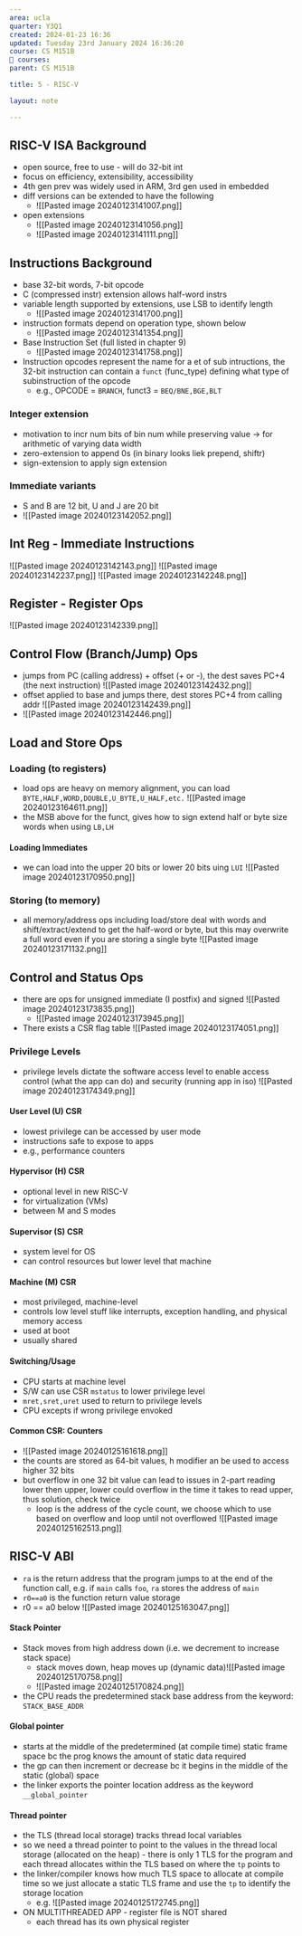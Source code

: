 ```yaml
---
area: ucla
quarter: Y3Q1
created: 2024-01-23 16:36
updated: Tuesday 23rd January 2024 16:36:20
course: CS M151B
📕 courses:
parent: CS M151B

title: 5 - RISC-V

layout: note

---
```

## RISC-V ISA Background
- open source, free to use - will do 32-bit int
- focus on efficiency, extensibility, accessibility
- 4th gen prev was widely used in ARM, 3rd gen used in embedded
- diff versions can be extended to have the following
	- ![[Pasted image 20240123141007.png]]
- open extensions
	- ![[Pasted image 20240123141056.png]]
	- ![[Pasted image 20240123141111.png]]
## Instructions Background
- base 32-bit words, 7-bit opcode
- C (compressed instr) extension allows half-word instrs
- variable length supported by extensions, use LSB to identify length
	- ![[Pasted image 20240123141700.png]]
- instruction formats depend on operation type, shown below
	- ![[Pasted image 20240123141354.png]]
- Base Instruction Set (full listed in chapter 9)
	- ![[Pasted image 20240123141758.png]]
- Instruction opcodes represent the name for a et of sub intructions, the 32-bit instruction can contain a `funct` (func_type) defining what type of subinstruction of the opcode
	- e.g., OPCODE = `BRANCH`, funct3 = `BEQ/BNE,BGE,BLT`
### Integer extension
- motivation to incr num bits of bin num while preserving value -> for arithmetic of varying data width
- zero-extension to append 0s (in binary looks liek prepend, shiftr)
- sign-extension to apply sign extension
### Immediate variants
- S and B are 12 bit, U and J are 20 bit
- ![[Pasted image 20240123142052.png]]
## Int Reg - Immediate Instructions
![[Pasted image 20240123142143.png]]
![[Pasted image 20240123142237.png]]
![[Pasted image 20240123142248.png]]
## Register - Register Ops
![[Pasted image 20240123142339.png]]
## Control Flow (Branch/Jump) Ops
- jumps from PC (calling address) + offset (+ or -), the dest saves PC+4 (the next instruction) ![[Pasted image 20240123142432.png]]
- offset applied to base and jumps there, dest stores PC+4 from calling addr ![[Pasted image 20240123142439.png]]
- ![[Pasted image 20240123142446.png]]

## Load and Store Ops
### Loading (to registers)
- load ops are heavy on memory alignment, you can load `BYTE,HALF,WORD,DOUBLE,U_BYTE,U_HALF,etc.` ![[Pasted image 20240123164611.png]]
- the MSB above for the funct, gives how to sign extend half or byte size words when using `LB,LH`
#### Loading Immediates
- we can load into the upper 20 bits or lower 20 bits uing `LUI` ![[Pasted image 20240123170950.png]]
### Storing (to memory)
- all memory/address ops including load/store deal with words and shift/extract/extend to get the half-word or byte, but this may overwrite a full word even if you are storing a single byte
![[Pasted image 20240123171132.png]]
## Control and Status Ops
- there are ops for unsigned immediate (I postfix) and signed ![[Pasted image 20240123173835.png]]
	- ![[Pasted image 20240123173945.png]]
- There exists a CSR flag table ![[Pasted image 20240123174051.png]]
### Privilege Levels
- privilege levels dictate the software access level to enable access control (what the app can do) and security (running app in iso) ![[Pasted image 20240123174349.png]]
#### User Level (U) CSR
- lowest privilege can be accessed by user mode
- instructions safe to expose to apps
- e.g., performance counters
#### Hypervisor (H) CSR
- optional level in new RISC-V
- for virtualization (VMs)
- between M and S modes
#### Supervisor (S) CSR
- system level for OS
- can control resources but lower level that machine
#### Machine (M) CSR
- most privileged, machine-level
- controls low level stuff like interrupts, exception handling, and physical memory access
- used at boot
- usually shared
#### Switching/Usage
- CPU starts at machine level
- S/W can use CSR `mstatus` to lower privilege level
- `mret,sret,uret` used to return to privilege levels
- CPU excepts if wrong privilege envoked
#### Common CSR: Counters
- ![[Pasted image 20240125161618.png]]
- the counts are stored as 64-bit values, h modifier an be used to access higher 32 bits
- but overflow in one 32 bit value can lead to issues in 2-part reading lower then upper, lower could overflow in the time it takes to read upper, thus solution, check twice
	- loop is the address of the cycle count, we choose which to use based on overflow and loop until not overflowed ![[Pasted image 20240125162513.png]]



## RISC-V ABI
- `ra` is the return address that the program jumps to at the end of the function call, e.g. if `main` calls `foo`, `ra` stores the address of `main`
- `r0==a0` is the function return value storage
- r0 == a0 below ![[Pasted image 20240125163047.png]]
#### Stack Pointer
- Stack moves from high address down (i.e. we decrement to increase stack space)
	- stack moves down, heap moves up (dynamic data)![[Pasted image 20240125170758.png]]
	- ![[Pasted image 20240125170824.png]]
- the CPU reads the predetermined stack base address from the keyword: `STACK_BASE_ADDR`
#### Global pointer
- starts at the middle of the predetermined (at compile time) static frame space bc the prog knows the amount of static data required
- the gp can then increment or decrease bc it begins in the middle of the static (global) space
- the linker exports the pointer location address as the keyword `__global_pointer`
#### Thread pointer
- the TLS (thread local storage) tracks thread local variables
- so we need a thread pointer to point to the values in the thread local storage (allocated on the heap) - there is only 1 TLS for the program and each thread allocates within the TLS based on where the `tp` points to
- the linker/compiler knows how much TLS space to allocate at compile time so we just allocate a static TLS frame and use the `tp` to identify the storage location
	- e.g. ![[Pasted image 20240125172745.png]]
- ON MULTITHREADED APP - register file is NOT shared
	- each thread has its own physical register 


